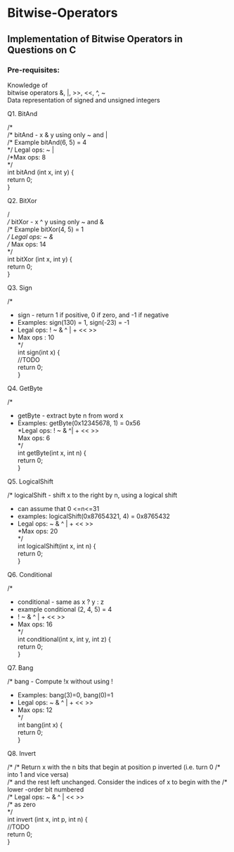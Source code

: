 # Bitwise-Operators
## Implementation of Bitwise Operators in Questions on C

### Pre-requisites: <br /> 
Knowledge of <br />
bitwise operators &, |, >>, <<, ^, ~ <br />
Data representation of signed and unsigned integers <br />

Q1. BitAnd

/* <br />
/*  bitAnd - x & y using only ~ and | <br />
/* Example bitAnd(6, 5) = 4 <br />
*/ Legal ops:  ~ |  <br />
/*Max ops: 8<br />
*/<br />
int bitAnd (int x, int y) { <br />
     return 0;<br />
}<br />


Q2.   BitXor

/*<br />
/*  bitXor - x ^ y using only ~ and &<br />
/* Example bitXor(4, 5) = 1<br />
*/ Legal ops:  ~ &  <br />
/* Max ops: 14<br />
*/<br />
int bitXor (int x, int y) { <br />
     return 0;<br />
}<br />


Q3. Sign

/*<br />
* sign - return 1 if positive, 0 if zero, and -1 if negative<br />
* Examples: sign(130) = 1, sign(-23) = -1<br />
* Legal ops: ! ~ & ^ | + << >><br />
* Max ops : 10<br />
*/<br />
int sign(int x) {<br />
   //TODO<br />
    return 0;<br />
}<br />

Q4. GetByte

/* <br />
* getByte - extract byte n from word x <br />
* Examples: getByte(0x12345678, 1)  = 0x56 <br />
*Legal ops: ! ~ & ^| + << >> <br />
Max ops: 6 <br />
*/<br />
int getByte(int x, int n) {<br />
    return 0;<br />
}<br />





Q5. LogicalShift

/* logicalShift - shift x to the right by n, using a logical shift<br />
*  can assume that 0 <=n<=31<br />
* examples: logicalShift(0x87654321, 4) = 0x8765432 <br />
*  Legal ops:  ~ & ^ | + << >><br />
*Max ops: 20<br />
*/<br />
int logicalShift(int x, int n) { <br />
    return 0;<br />
}<br />


Q6. Conditional

/*
* conditional - same as x ? y : z<br />
* example conditional (2, 4, 5) = 4<br />
* ! ~ & ^ | + << >><br />
* Max ops: 16<br />
*/<br />
int conditional(int x, int y, int z) {<br />
    return 0;<br />
}<br />





Q7. Bang

/* bang - Compute !x without using !<br />
*  Examples: bang(3)=0, bang(0)=1<br />
*  Legal ops: ~ & ^ | + << >><br />
*  Max ops: 12<br />
*/ <br />
int bang(int x) {<br />
    return 0;<br />
}<br />


Q8. Invert

/* 
/* Return x with the n bits that begin at position p inverted (i.e. turn 0 /* into 1 and vice versa) <br />
/* and the rest left unchanged. Consider the indices of x to begin with the /* lower -order bit   numbered <br />
/* Legal ops: ~ & ^ | << >><br />
/* as zero<br />
*/<br />
int invert (int x, int p, int n) {<br />
    //TODO<br />
    return 0;<br />
}<br />

